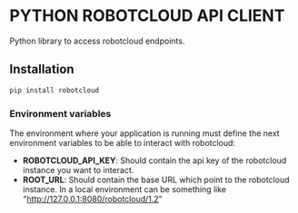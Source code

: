 # PYTHON ROBOTCLOUD API CLIENT

Python library to access robotcloud endpoints.

## Installation

```bash
pip install robotcloud
```
### Environment variables

The environment where your application is running must define the next environment variables
to be able to interact with robotcloud:
- **ROBOTCLOUD_API_KEY**: Should contain the api key of the robotcloud instance you want to interact.  
- **ROOT_URL**: Should contain the base URL which point to the robotcloud instance. 
In a local environment can be something like "http://127.0.0.1:8080/robotcloud/1.2"